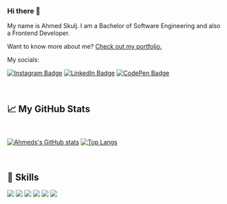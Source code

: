 ### Hi there 👋
My name is Ahmed Skulj. I am a Bachelor of Software Engineering and also a Frontend Developer.

Want to know more about me? [Check out my portfolio.](https://www.ahmedskulj.com/)

My socials:

[![Instagram Badge](https://img.shields.io/badge/Instagram-E4405F?style=for-the-badge&logo=instagram&logoColor=white)](https://www.instagram.com/ahmedskulj00/)
[![LinkedIn Badge]( 	https://img.shields.io/badge/LinkedIn-0077B5?style=for-the-badge&logo=linkedin&logoColor=white)](https://www.linkedin.com/in/ahmedskulj/)
[![CodePen Badge](https://img.shields.io/badge/Facebook-1877F2?style=for-the-badge&logo=facebook&logoColor=white)](https://www.facebook.com/ahmed.skulj/)

<br>

## &#x1f4c8; My GitHub Stats

<br>

[![Ahmeds's GitHub stats](https://github-readme-stats.vercel.app/api?username=ahmedskulj00&count_private=true&theme=tokyonight)](https://github.com/anuraghazra/github-readme-stats)
[![Top Langs](https://github-readme-stats.vercel.app/api/top-langs/?username=ahmedskulj00&count_private=true&theme=tokyonight)](https://github.com/anuraghazra/github-readme-stats)

<br>

## 💼 Skills

![](https://img.shields.io/badge/HTML-239120?style=for-the-badge&logo=html5&logoColor=white)
![](https://img.shields.io/badge/CSS-239120?&style=for-the-badge&logo=css3&logoColor=white)
![](https://img.shields.io/badge/JavaScript-F7DF1E?style=for-the-badge&logo=javascript&logoColor=black)
![](https://img.shields.io/badge/C%2B%2B-00599C?style=for-the-badge&logo=c%2B%2B&logoColor=white)
![](https://img.shields.io/badge/React-20232A?style=for-the-badge&logo=react&logoColor=61DAFB)
![](https://img.shields.io/badge/Microsoft_SQL_Server-CC2927?style=for-the-badge&logo=microsoft-sql-server&logoColor=white)

